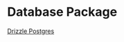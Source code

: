 # Database Package

[Drizzle Postgres](https://orm.drizzle.team/docs/get-started-postgresql#postgresjs)
